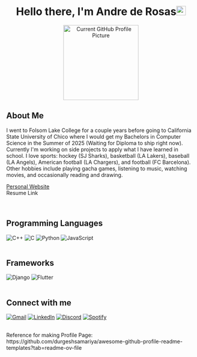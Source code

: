 <h1 align="center"><b>Hello there, I'm Andre de Rosas</b><img src="https://media.giphy.com/media/hvRJCLFzcasrR4ia7z/giphy.gif" width="25"></h1>

<div align="center">
  <img src="photos/currentgithub.jpg" width="200" alt="Current GitHub Profile Picture">
</div>

<h2>About Me</h2>
<p>
I went to Folsom Lake College for a couple years before going to California State University of Chico where I would get my Bachelors in Computer Science in the Summer of 2025 (Waiting for Diploma to ship right now).
Currently I'm working on side projects to apply what I have learned in school.
I love sports: hockey (SJ Sharks), basketball (LA Lakers), baseball (LA Angels), American football (LA Chargers), and football (FC Barcelona).
Other hobbies include playing gacha games, listening to music, watching movies, and occasionally reading and drawing.

<a href="https://acderosas.github.io">Personal Website</a><br>
Resume Link
</p>
<br>

<h2>Programming Languages</h2>
<div>
    <img alt="C++" src="https://img.shields.io/badge/C++%20-%2300599C.svg?style=flat-square&logo=c%2B%2B&logoColor=white">
    <img alt="C" src="https://img.shields.io/badge/C%20-%232370ED.svg?style=flat-square&logo=c&logoColor=white">
    <img alt="Python" src="https://img.shields.io/badge/Python%20-%2314354C.svg?style=flat-square&logo=python&logoColor=white">
    <img alt="JavaScript" src="https://img.shields.io/badge/JavaScript-F7DF1E?style=flat-square&logo=javascript&logoColor=white">
</div>

<br>

<h2>Frameworks</h2>
<div>
    <img alt="Django" src="https://img.shields.io/badge/Django-092E20?style=flat-square&logo=django&logoColor=white">
    <img alt="Flutter" src="https://img.shields.io/badge/Flutter-02569B?style=flat-square&logo=flutter&logoColor=white">
</div>
<br>

<h2>Connect with me</h2>
<div>
    <a href="mailto:andrederosasadr@gmail.com" target="_blank"><img src="https://img.shields.io/badge/Gmail-D14836?style=flat-square&logo=gmail&logoColor=white" alt="Gmail"></a>
    <a href="https://linkedin.com/in/andre-de-rosas-a89044355/" target="_blank"><img src="https://img.shields.io/badge/LinkedIn-%230077B5.svg?&style=flat-square&logo=linkedin&logoColor=white" alt="LinkedIn"></a>
    <a href="https://discordapp.com/users/669382053921423360" target="_blank"><img src="https://img.shields.io/badge/Discord-%235865F2.svg?style=flat-square&logo=discord&logoColor=white" alt="Discord"></a>
    <a href="https://open.spotify.com/user/31hilmqs5c4tdwxybvz5j4fyqjdu" target="_blank"><img src="https://img.shields.io/badge/Spotify-%231ED760.svg?&style=flat-square&logo=spotify&logoColor=white" alt="Spotify"></a>
</div><br>

<p>Reference for making Profile Page:<br>https://github.com/durgeshsamariya/awesome-github-profile-readme-templates?tab=readme-ov-file</p>



